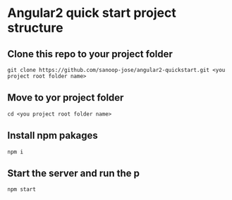 # Angular2 quick start project structure

## Clone this repo to your project folder
`git clone https://github.com/sanoop-jose/angular2-quickstart.git <you project root folder name>`

## Move to yor project folder
`cd <you project root folder name>`

## Install npm pakages
`npm i`

## Start the server and run the p
`npm start`

